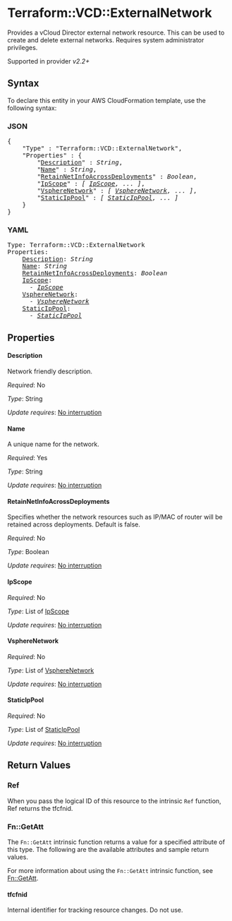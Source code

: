 # Terraform::VCD::ExternalNetwork

Provides a vCloud Director external network resource.  This can be used to create and delete external networks.
Requires system administrator privileges.

Supported in provider *v2.2+*

## Syntax

To declare this entity in your AWS CloudFormation template, use the following syntax:

### JSON

<pre>
{
    "Type" : "Terraform::VCD::ExternalNetwork",
    "Properties" : {
        "<a href="#description" title="Description">Description</a>" : <i>String</i>,
        "<a href="#name" title="Name">Name</a>" : <i>String</i>,
        "<a href="#retainnetinfoacrossdeployments" title="RetainNetInfoAcrossDeployments">RetainNetInfoAcrossDeployments</a>" : <i>Boolean</i>,
        "<a href="#ipscope" title="IpScope">IpScope</a>" : <i>[ <a href="ipscope.md">IpScope</a>, ... ]</i>,
        "<a href="#vspherenetwork" title="VsphereNetwork">VsphereNetwork</a>" : <i>[ <a href="vspherenetwork.md">VsphereNetwork</a>, ... ]</i>,
        "<a href="#staticippool" title="StaticIpPool">StaticIpPool</a>" : <i>[ <a href="staticippool.md">StaticIpPool</a>, ... ]</i>
    }
}
</pre>

### YAML

<pre>
Type: Terraform::VCD::ExternalNetwork
Properties:
    <a href="#description" title="Description">Description</a>: <i>String</i>
    <a href="#name" title="Name">Name</a>: <i>String</i>
    <a href="#retainnetinfoacrossdeployments" title="RetainNetInfoAcrossDeployments">RetainNetInfoAcrossDeployments</a>: <i>Boolean</i>
    <a href="#ipscope" title="IpScope">IpScope</a>: <i>
      - <a href="ipscope.md">IpScope</a></i>
    <a href="#vspherenetwork" title="VsphereNetwork">VsphereNetwork</a>: <i>
      - <a href="vspherenetwork.md">VsphereNetwork</a></i>
    <a href="#staticippool" title="StaticIpPool">StaticIpPool</a>: <i>
      - <a href="staticippool.md">StaticIpPool</a></i>
</pre>

## Properties

#### Description

Network friendly description.

_Required_: No

_Type_: String

_Update requires_: [No interruption](https://docs.aws.amazon.com/AWSCloudFormation/latest/UserGuide/using-cfn-updating-stacks-update-behaviors.html#update-no-interrupt)

#### Name

A unique name for the network.

_Required_: Yes

_Type_: String

_Update requires_: [No interruption](https://docs.aws.amazon.com/AWSCloudFormation/latest/UserGuide/using-cfn-updating-stacks-update-behaviors.html#update-no-interrupt)

#### RetainNetInfoAcrossDeployments

Specifies whether the network resources such as IP/MAC of router will be retained across deployments. Default is false.

_Required_: No

_Type_: Boolean

_Update requires_: [No interruption](https://docs.aws.amazon.com/AWSCloudFormation/latest/UserGuide/using-cfn-updating-stacks-update-behaviors.html#update-no-interrupt)

#### IpScope

_Required_: No

_Type_: List of <a href="ipscope.md">IpScope</a>

_Update requires_: [No interruption](https://docs.aws.amazon.com/AWSCloudFormation/latest/UserGuide/using-cfn-updating-stacks-update-behaviors.html#update-no-interrupt)

#### VsphereNetwork

_Required_: No

_Type_: List of <a href="vspherenetwork.md">VsphereNetwork</a>

_Update requires_: [No interruption](https://docs.aws.amazon.com/AWSCloudFormation/latest/UserGuide/using-cfn-updating-stacks-update-behaviors.html#update-no-interrupt)

#### StaticIpPool

_Required_: No

_Type_: List of <a href="staticippool.md">StaticIpPool</a>

_Update requires_: [No interruption](https://docs.aws.amazon.com/AWSCloudFormation/latest/UserGuide/using-cfn-updating-stacks-update-behaviors.html#update-no-interrupt)

## Return Values

### Ref

When you pass the logical ID of this resource to the intrinsic `Ref` function, Ref returns the tfcfnid.

### Fn::GetAtt

The `Fn::GetAtt` intrinsic function returns a value for a specified attribute of this type. The following are the available attributes and sample return values.

For more information about using the `Fn::GetAtt` intrinsic function, see [Fn::GetAtt](https://docs.aws.amazon.com/AWSCloudFormation/latest/UserGuide/intrinsic-function-reference-getatt.html).

#### tfcfnid

Internal identifier for tracking resource changes. Do not use.

